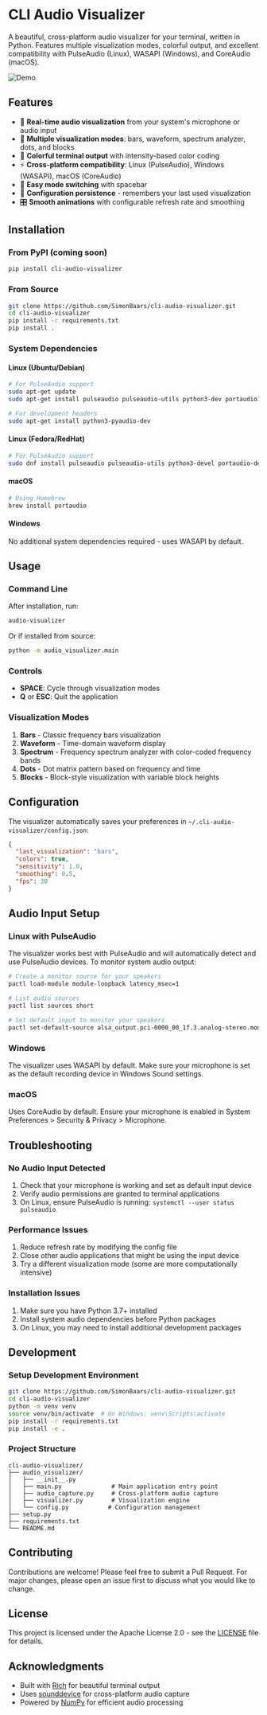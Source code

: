 # CLI Audio Visualizer

A beautiful, cross-platform audio visualizer for your terminal, written in Python. Features multiple visualization modes, colorful output, and excellent compatibility with PulseAudio (Linux), WASAPI (Windows), and CoreAudio (macOS).

![Demo](https://via.placeholder.com/800x400/1a1a1a/00ff00?text=CLI+Audio+Visualizer+Demo)

## Features

- 🎵 **Real-time audio visualization** from your system's microphone or audio input
- 🌈 **Multiple visualization modes**: bars, waveform, spectrum analyzer, dots, and blocks
- 🎨 **Colorful terminal output** with intensity-based color coding
- ⚡ **Cross-platform compatibility**: Linux (PulseAudio), Windows (WASAPI), macOS (CoreAudio)
- 🔄 **Easy mode switching** with spacebar
- 💾 **Configuration persistence** - remembers your last used visualization
- 🎛️ **Smooth animations** with configurable refresh rate and smoothing

## Installation

### From PyPI (coming soon)
```bash
pip install cli-audio-visualizer
```

### From Source
```bash
git clone https://github.com/SimonBaars/cli-audio-visualizer.git
cd cli-audio-visualizer
pip install -r requirements.txt
pip install .
```

### System Dependencies

#### Linux (Ubuntu/Debian)
```bash
# For PulseAudio support
sudo apt-get update
sudo apt-get install pulseaudio pulseaudio-utils python3-dev portaudio19-dev

# For development headers
sudo apt-get install python3-pyaudio-dev
```

#### Linux (Fedora/RedHat)
```bash
# For PulseAudio support
sudo dnf install pulseaudio pulseaudio-utils python3-devel portaudio-devel
```

#### macOS
```bash
# Using Homebrew
brew install portaudio
```

#### Windows
No additional system dependencies required - uses WASAPI by default.

## Usage

### Command Line
After installation, run:
```bash
audio-visualizer
```

Or if installed from source:
```bash
python -m audio_visualizer.main
```

### Controls
- **SPACE**: Cycle through visualization modes
- **Q** or **ESC**: Quit the application

### Visualization Modes

1. **Bars** - Classic frequency bars visualization
2. **Waveform** - Time-domain waveform display
3. **Spectrum** - Frequency spectrum analyzer with color-coded frequency bands
4. **Dots** - Dot matrix pattern based on frequency and time
5. **Blocks** - Block-style visualization with variable block heights

## Configuration

The visualizer automatically saves your preferences in `~/.cli-audio-visualizer/config.json`:

```json
{
  "last_visualization": "bars",
  "colors": true,
  "sensitivity": 1.0,
  "smoothing": 0.5,
  "fps": 30
}
```

## Audio Input Setup

### Linux with PulseAudio
The visualizer works best with PulseAudio and will automatically detect and use PulseAudio devices. To monitor system audio output:

```bash
# Create a monitor source for your speakers
pactl load-module module-loopback latency_msec=1

# List audio sources
pactl list sources short

# Set default input to monitor your speakers
pactl set-default-source alsa_output.pci-0000_00_1f.3.analog-stereo.monitor
```

### Windows
The visualizer uses WASAPI by default. Make sure your microphone is set as the default recording device in Windows Sound settings.

### macOS
Uses CoreAudio by default. Ensure your microphone is enabled in System Preferences > Security & Privacy > Microphone.

## Troubleshooting

### No Audio Input Detected
1. Check that your microphone is working and set as default input device
2. Verify audio permissions are granted to terminal applications
3. On Linux, ensure PulseAudio is running: `systemctl --user status pulseaudio`

### Performance Issues
1. Reduce refresh rate by modifying the config file
2. Close other audio applications that might be using the input device
3. Try a different visualization mode (some are more computationally intensive)

### Installation Issues
1. Make sure you have Python 3.7+ installed
2. Install system audio dependencies before Python packages
3. On Linux, you may need to install additional development packages

## Development

### Setup Development Environment
```bash
git clone https://github.com/SimonBaars/cli-audio-visualizer.git
cd cli-audio-visualizer
python -m venv venv
source venv/bin/activate  # On Windows: venv\Scripts\activate
pip install -r requirements.txt
pip install -e .
```

### Project Structure
```
cli-audio-visualizer/
├── audio_visualizer/
│   ├── __init__.py
│   ├── main.py              # Main application entry point
│   ├── audio_capture.py     # Cross-platform audio capture
│   ├── visualizer.py        # Visualization engine
│   └── config.py           # Configuration management
├── setup.py
├── requirements.txt
└── README.md
```

## Contributing

Contributions are welcome! Please feel free to submit a Pull Request. For major changes, please open an issue first to discuss what you would like to change.

## License

This project is licensed under the Apache License 2.0 - see the [LICENSE](LICENSE) file for details.

## Acknowledgments

- Built with [Rich](https://github.com/Textualize/rich) for beautiful terminal output
- Uses [sounddevice](https://github.com/spatialaudio/python-sounddevice) for cross-platform audio capture
- Powered by [NumPy](https://numpy.org/) for efficient audio processing
